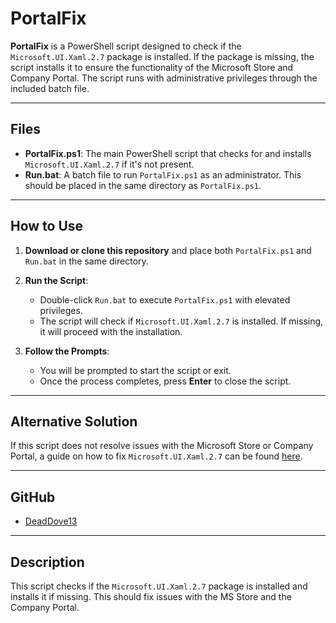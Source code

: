 # PortalFix

**PortalFix** is a PowerShell script designed to check if the `Microsoft.UI.Xaml.2.7` package is installed. If the package is missing, the script installs it to ensure the functionality of the Microsoft Store and Company Portal. The script runs with administrative privileges through the included batch file.

---

## Files

- **PortalFix.ps1**: The main PowerShell script that checks for and installs `Microsoft.UI.Xaml.2.7` if it's not present.
- **Run.bat**: A batch file to run `PortalFix.ps1` as an administrator. This should be placed in the same directory as `PortalFix.ps1`.

---

## How to Use

1. **Download or clone this repository** and place both `PortalFix.ps1` and `Run.bat` in the same directory.

2. **Run the Script**:
   - Double-click `Run.bat` to execute `PortalFix.ps1` with elevated privileges.
   - The script will check if `Microsoft.UI.Xaml.2.7` is installed. If missing, it will proceed with the installation.

3. **Follow the Prompts**:
   - You will be prompted to start the script or exit.
   - Once the process completes, press **Enter** to close the script.

---

## Alternative Solution

If this script does not resolve issues with the Microsoft Store or Company Portal, a guide on how to fix `Microsoft.UI.Xaml.2.7` can be found [here](https://answers.microsoft.com/en-us/windows/forum/all/what-is-microsoftuixaml27-and-why-dont-i-have-it/9e5753be-3b5f-4975-ac00-a28344c710a6).

---

## GitHub

- [DeadDove13](https://github.com/DeadDove13)

---

## Description

This script checks if the `Microsoft.UI.Xaml.2.7` package is installed and installs it if missing. This should fix issues with the MS Store and the Company Portal.
